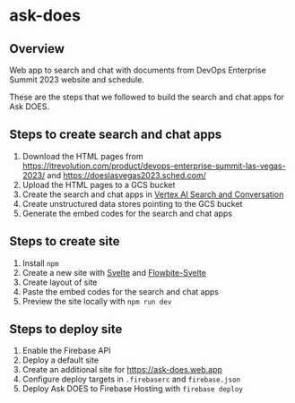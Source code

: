 # ask-does

## Overview

Web app to search and chat with documents from DevOps Enterprise Summit 2023
website and schedule.

These are the steps that we followed to build the search and chat apps for Ask
DOES.

## Steps to create search and chat apps

1. Download the HTML pages from
   https://itrevolution.com/product/devops-enterprise-summit-las-vegas-2023/ and
   https://doeslasvegas2023.sched.com/
2. Upload the HTML pages to a GCS bucket
3. Create the search and chat apps in
   [Vertex AI Search and Conversation](https://cloud.google.com/generative-ai-app-builder/docs/introduction)
4. Create unstructured data stores pointing to the GCS bucket
5. Generate the embed codes for the search and chat apps

## Steps to create site

1. Install `npm`
2. Create a new site with [Svelte](https://svelte.dev/) and
   [Flowbite-Svelte](https://flowbite-svelte.com/)
3. Create layout of site
4. Paste the embed codes for the search and chat apps
5. Preview the site locally with `npm run dev`

## Steps to deploy site

1. Enable the Firebase API
2. Deploy a default site
3. Create an additional site for https://ask-does.web.app
4. Configure deploy targets in `.firebaserc` and `firebase.json`
5. Deploy Ask DOES to Firebase Hosting with `firebase deploy`
